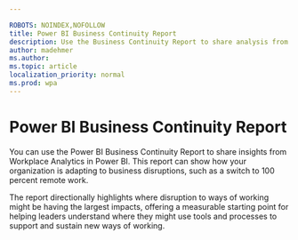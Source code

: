 ```yaml
---

ROBOTS: NOINDEX,NOFOLLOW
title: Power BI Business Continuity Report
description: Use the Business Continuity Report to share analysis from Workplace Analytics in Power BI
author: madehmer
ms.author: 
ms.topic: article
localization_priority: normal 
ms.prod: wpa
---
```


# Power BI Business Continuity Report

You can use the Power BI Business Continuity Report to share insights from Workplace Analytics in Power BI. This report can show how your organization is adapting to business disruptions, such as a switch to 100 percent remote work.

The report directionally highlights where disruption to ways of working might be having the largest impacts, offering a measurable starting point for helping leaders understand where they might use tools and processes to support and sustain new ways of working.
